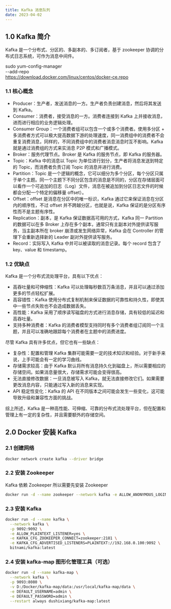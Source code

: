 ```yaml
---
title: Kafka 消息队列
date: 2023-04-02
---
```


## 1.0 Kafka 简介

Kafka 是一个分布式、分区的、多副本的、多订阅者，基于 zookeeper 协调的分布式日志系统，可作为消息中间件。

sudo yum-config-manager \
    --add-repo \
    https://download.docker.com/linux/centos/docker-ce.repo

### 1.1 核心概念

- Producer：生产者，发送消息的一方。生产者负责创建消息，然后将其发送到 Kafka。
- Consumer：消费者，接受消息的一方。消费者连接到 Kafka 上并接收消息，进而进行相应的业务逻辑处理。
- Consumer Group：一个消费者组可以包含一个或多个消费者。使用多分区 + 多消费者方式可以极大提高数据下游的处理速度，同一消费组中的消费者不会重复消费消息，同样的，不同消费组中的消费者消息消息时互不影响。Kafka 就是通过消费组的方式来实消息 P2P 模式和广播模式。
- Broker：服务代理节点。Broker 是 Kafka 的服务节点，即 Kafka 的服务器。
- Topic：Kafka 中的消息以 Topic 为单位进行划分，生产者将消息发送到特定的 Topic，而消费者负责订阅 Topic 的消息并进行消费。
- Partition：Topic 是一个逻辑的概念，它可以细分为多个分区，每个分区只属于单个主题。同一个主题下不同分区包含的消息是不同的，分区在存储层面可以看作一个可追加的日志（Log）文件，消息在被追加到分区日志文件的时候都会分配一个特定的偏移量 offset）。
- Offset：offset 是消息在分区中的唯一标识，Kafka 通过它来保证消息在分区内的顺序性，不过 offset 并不跨越分区，也就是说，Kafka 保证的是分区有序性而不是主题有序性。
- Replication：副本，是 Kafka 保证数据高可用的方式，Kafka 同一 Partition 的数据可以在多 Broker 上存在多个副本，通常只有主副本对外提供读写服务，当主副本所在 broker 崩溃或发生网络异常，Kafka 会在 Controller 的管理下会重新选择新的 Leader 副对外提供读写服务。
- Record：实际写入 Kafka 中并可以被读取的消息记录。每个 record 包含了 key、value 和 timestamp。

### 1.2 优缺点

Kafka 是一个分布式流处理平台，具有以下优点：

- 高吞吐量和可伸缩性：Kafka 可以处理每秒数百万条消息，并且可以通过添加更多的节点轻松扩展。
- 高容错性：Kafka 使用分布式复制机制来保证数据的可靠性和持久性，即使其中一些节点失败也不会造成数据丢失。
- 高性能：Kafka 采用了顺序读写磁盘的方式进行消息存储，具有较低的延迟和高吞吐量。
- 支持多种消费者：Kafka 的消费者模型支持同时有多个消费者组订阅同一个主题，并且可以准确地跟踪每个消费者在主题中的消费进度。

尽管 Kafka 具有许多优点，但它也有一些缺点：
- 复杂性：配置和管理 Kafka 集群可能需要一定的技术知识和经验。对于新手来说，上手可能会有一定的学习曲线。
- 存储需求较高：由于 Kafka 默认将所有消息持久化到磁盘上，所以需要相应的存储空间。如果消息量很大，存储需求可能会变得很高。
- 无法直接修改数据：一旦消息被写入 Kafka，就无法直接修改它们。如果需要更改消息内容，只能通过写入新的消息来实现。
- API 稳定性变化：Kafka 的 API 在不同版本之间可能会发生一些变化，这可能导致升级和兼容性方面的挑战。

综上所述，Kafka 是一种高性能、可伸缩、可靠的分布式流处理平台，但在配置和管理上有一定的复杂性，并且需要额外的存储空间。

## 2.0 Docker 安装 Kafka

### 2.1 创建网络

```bash
docker network create kafka --driver bridge
```

### 2.2 安装 Zookeeper

Kafka 依赖 Zookeeper 所以需要先安装 Zookeeper

```bash
docker run -d --name zookeeper --network kafka -e ALLOW_ANONYMOUS_LOGIN=yes bitnami/zookeeper:latest
```

### 2.3 安装 Kafka

```bash
docker run -d --name kafka \
  --network kafka \
  -p 9092:9092 \
  -e ALLOW_PLAINTEXT_LISTENER=yes \
  -e KAFKA_CFG_ZOOKEEPER_CONNECT=zookeeper:2181 \
  -e KAFKA_CFG_ADVERTISED_LISTENERS=PLAINTEXT://192.168.0.100:9092 \
  bitnami/kafka:latest
```

### 2.4 安装 kafka-map 图形化管理工具（可选）

```bash
docker run -d --name kafka-map \
  --network kafka \
  -p 9093:8080 \
  -v D:/Docker/kafka-map/data:/usr/local/kafka-map/data \
  -e DEFAULT_USERNAME=admin \
  -e DEFAULT_PASSWORD=admin \
  --restart always dushixiang/kafka-map:latest
```


